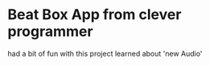 # Beat Box App from clever programmer

had a bit of fun with this project learned about 'new Audio'
